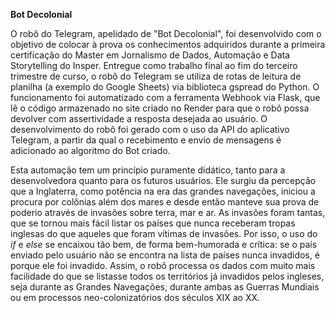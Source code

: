 <strong>Bot Decolonial</strong>

O robô do Telegram, apelidado de "Bot Decolonial", foi desenvolvido com o objetivo de colocar à prova os conhecimentos adquiridos durante a primeira certificação do Master em Jornalismo de Dados, Automação e Data Storytelling do Insper. Entregue como trabalho final ao fim do terceiro trimestre de curso, o robô do Telegram se utiliza de rotas de leitura de planilha (a exemplo do Google Sheets) via biblioteca gspread do Python. O funcionamento foi automatizado com a ferramenta Webhook via Flask, que lê o código armazenado no site criado no Render para que o robô possa devolver com assertividade a resposta desejada ao usuário. O desenvolvimento do robô foi gerado com o uso da API do aplicativo Telegram, a partir da qual o recebimento e envio de mensagens é adicionado ao algoritmo do Bot criado.

Esta automação tem um princípio puramente didático, tanto para a desenvolvedora quanto para os futuros usuários. Ele surgiu da percepção que a Inglaterra, como potência na era das grandes navegações, iniciou a procura por colônias além dos mares e desde então manteve sua prova de poderio através de invasões sobre terra, mar e ar. As invasões foram tantas, que se tornou mais fácil listar os países que nunca receberam tropas inglesas do que aqueles que foram vítimas de invasões. Por isso, o uso do <i>if</i> e <i>else</i> se encaixou tão bem, de forma bem-humorada e crítica: se o país enviado pelo usuário não se encontra na lista de países nunca invadidos, é porque ele foi invadido. Assim, o robô processa os dados com muito mais facilidade do que se listasse todos os territórios já invadidos pelos ingleses, seja durante as Grandes Navegações, durante ambas as Guerras Mundiais ou em processos neo-colonizatórios dos séculos XIX ao XX.
